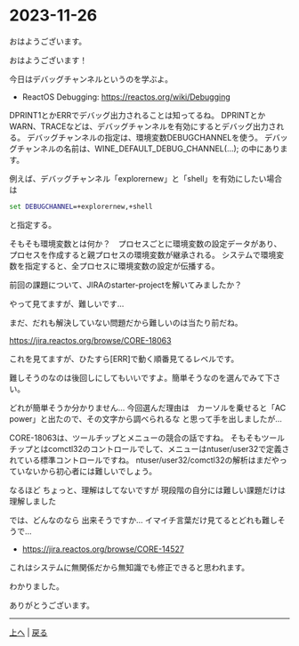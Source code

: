# 2023-11-26

おはようございます。

おはようございます！

今日はデバッグチャンネルというのを学ぶよ。

- ReactOS Debugging: https://reactos.org/wiki/Debugging

DPRINT1とかERRでデバッグ出力されることは知ってるね。
DPRINTとかWARN、TRACEなどは、デバッグチャンネルを有効にするとデバッグ出力される。
デバッグチャンネルの指定は、環境変数DEBUGCHANNELを使う。
デバッグチャンネルの名前は、WINE_DEFAULT_DEBUG_CHANNEL(...); の中にあります。

例えば、デバッグチャンネル「explorernew」と「shell」を有効にしたい場合は

```cmd
set DEBUGCHANNEL=+explorernew,+shell
```

と指定する。

そもそも環境変数とは何か？　プロセスごとに環境変数の設定データがあり、
プロセスを作成すると親プロセスの環境変数が継承される。
システムで環境変数を指定すると、全プロセスに環境変数の設定が伝播する。

前回の課題について、JIRAのstarter-projectを解いてみましたか？

やって見てますが、難しいです…

まだ、だれも解決していない問題だから難しいのは当たり前だね。

https://jira.reactos.org/browse/CORE-18063

これを見てますが、ひたすら[ERR]で動く順番見てるレベルです。

難しそうのなのは後回しにしてもいいですよ。簡単そうなのを選んでみて下さい。

どれが簡単そうか分かりません…
今回選んだ理由は　カーソルを乗せると「AC power」と出たので、その文字から調べられるな
と思って手を出しましたが…

CORE-18063は、ツールチップとメニューの競合の話ですね。
そもそもツールチップとはcomctl32のコントロールでして、メニューはntuser/user32で定義されている標準コントロールですね。
ntuser/user32/comctl32の解析はまだやっていないから初心者には難しいでしょう。

なるほど
ちょっと、理解はしてないですが
現段階の自分には難しい課題だけは理解しました

では、どんなのなら
出来そうですか…
イマイチ言葉だけ見てるとどれも難しそうで…

- https://jira.reactos.org/browse/CORE-14527

これはシステムに無関係だから無知識でも修正できると思われます。

わかりました。

ありがとうございます。

---

[上へ](README.md) | [戻る](2023-11-19.md)
